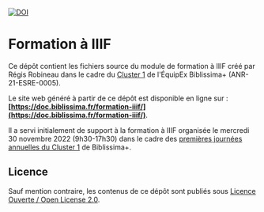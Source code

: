 [![DOI](https://zenodo.org/badge/573533876.svg)](https://zenodo.org/badge/latestdoi/573533876)

# Formation à IIIF

Ce dépôt contient les fichiers source du module de formation à IIIF créé par Régis Robineau dans le cadre du [Cluster 1](https://projet.biblissima.fr/fr/projet/clusters-biblissima/cluster-1) de l'ÉquipEx Biblissima+ (ANR-21-ESRE-0005).

Le site web généré à partir de ce dépôt est disponible en ligne sur : **[https://doc.biblissima.fr/formation-iiif/](https://doc.biblissima.fr/formation-iiif/)**.

Il a servi initialement de support à la formation à IIIF organisée le mercredi 30 novembre 2022 (9h30-17h30) dans le cadre des [premières journées annuelles du Cluster 1](https://projet.biblissima.fr/fr/actualites/journees-annuelles-2022-cluster-1-acquisition-corpus-sources-interoperables) de Biblissima+.

## Licence

Sauf mention contraire, les contenus de ce dépôt sont publiés sous [Licence Ouverte / Open License 2.0](https://www.etalab.gouv.fr/licence-ouverte-open-licence/).
